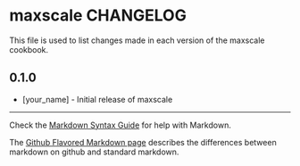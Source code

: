 maxscale CHANGELOG
==================

This file is used to list changes made in each version of the maxscale cookbook.

0.1.0
-----
- [your_name] - Initial release of maxscale

- - -
Check the [Markdown Syntax Guide](http://daringfireball.net/projects/markdown/syntax) for help with Markdown.

The [Github Flavored Markdown page](http://github.github.com/github-flavored-markdown/) describes the differences between markdown on github and standard markdown.
